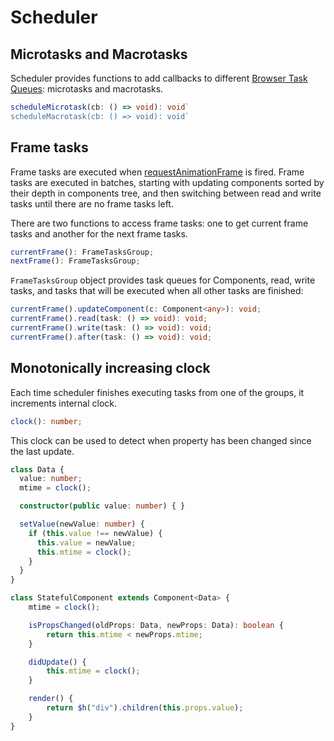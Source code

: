 # Scheduler

## Microtasks and Macrotasks

Scheduler provides functions to add callbacks to different
[Browser Task Queues](https://html.spec.whatwg.org/multipage/webappapis.html#task-queue): microtasks and macrotasks.

```ts
scheduleMicrotask(cb: () => void): void`
scheduleMacrotask(cb: () => void): void`
```

## Frame tasks

Frame tasks are executed when
[requestAnimationFrame](https://developer.mozilla.org/en-US/docs/Web/API/window/requestAnimationFrame) is fired. Frame
tasks are executed in batches, starting with updating components sorted by their depth in components tree, and then
switching between read and write tasks until there are no frame tasks left.

There are two functions to access frame tasks: one to get current frame tasks and another for the next frame tasks.

```ts
currentFrame(): FrameTasksGroup;
nextFrame(): FrameTasksGroup;
```

`FrameTasksGroup` object provides task queues for Components, read, write tasks, and tasks that will be executed when
all other tasks are finished:

```ts
currentFrame().updateComponent(c: Component<any>): void;
currentFrame().read(task: () => void): void;
currentFrame().write(task: () => void): void;
currentFrame().after(task: () => void): void;
```

## Monotonically increasing clock

Each time scheduler finishes executing tasks from one of the groups, it increments internal clock.

```ts
clock(): number;
```

This clock can be used to detect when property has been changed since the last update.

```ts
class Data {
  value: number;
  mtime = clock();

  constructor(public value: number) { }

  setValue(newValue: number) {
    if (this.value !== newValue) {
      this.value = newValue;
      this.mtime = clock();
    }
  }
}

class StatefulComponent extends Component<Data> {
    mtime = clock();

    isPropsChanged(oldProps: Data, newProps: Data): boolean {
        return this.mtime < newProps.mtime;
    }

    didUpdate() {
        this.mtime = clock();
    }

    render() {
        return $h("div").children(this.props.value);
    }
}
```

